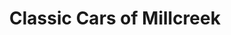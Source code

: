---
title: "Classic Cars of Millcreek"
url: /erie/classic-cars-of-millcreek/
shop: Autowerkstatt
---